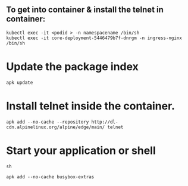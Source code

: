 ##  To get into container & install the telnet in container:

	kubectl exec -it <podid > -n namespacename /bin/sh
	kubectl exec -it core-deployment-5446479b7f-dnrgm -n ingress-nginx /bin/sh


# Update the package index

	apk update
 
# Install telnet inside the container.

	apk add --no-cache --repository http://dl-cdn.alpinelinux.org/alpine/edge/main/ telnet
 
# Start your application or shell

	sh

	apk add --no-cache busybox-extras
